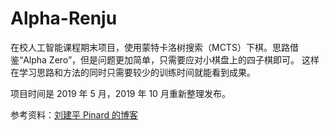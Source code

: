 # Alpha-Renju
在校人工智能课程期末项目，使用蒙特卡洛树搜索（MCTS）下棋。思路借鉴“Alpha Zero”，但是问题更加简单，只需要应对小棋盘上的四子棋即可。
这样在学习思路和方法的同时只需要较少的训练时间就能看到成果。

项目时间是 2019 年 5 月，2019 年 10 月重新整理发布。

参考资料：[刘建平 Pinard 的博客](https://www.cnblogs.com/pinard/p/10609228.html)
